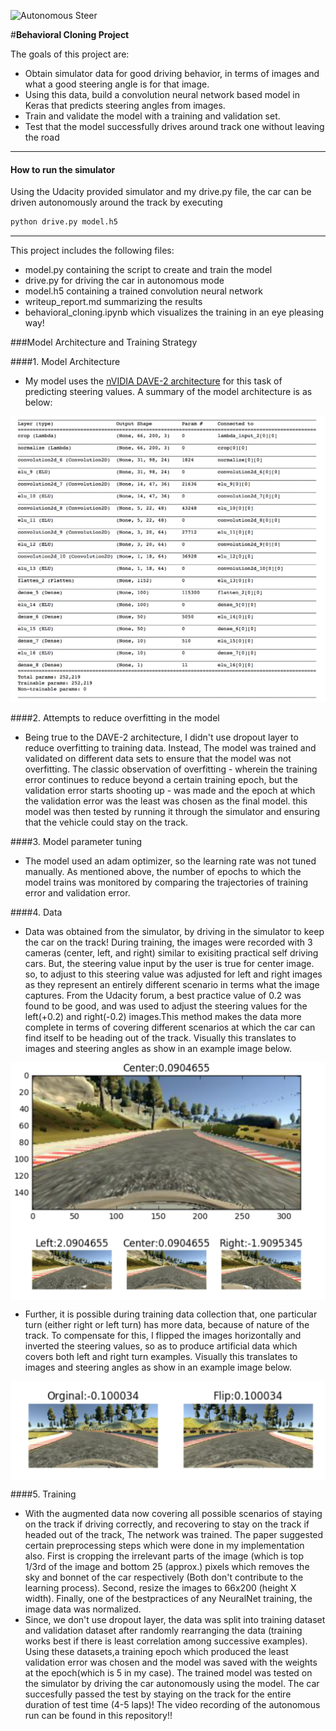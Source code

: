 
![](./images/autonomousSteer.gif "Autonomous Steer")

#**Behavioral Cloning Project**

The goals of this project are:
* Obtain simulator data for good driving behavior, in terms of images and what a good steering angle is for that image. 
* Using this data, build a convolution neural network based model in Keras that predicts steering angles from images.
* Train and validate the model with a training and validation set.
* Test that the model successfully drives around track one without leaving the road


[//]: # (Image References)

[image1]: ./images/model_architecture.png  "Model Architecture"


---

#### How to run the simulator
Using the Udacity provided simulator and my drive.py file, the car can be driven autonomously around the track by executing 
```sh
python drive.py model.h5
```

---

This project includes the following files:
* model.py containing the script to create and train the model
* drive.py for driving the car in autonomous mode
* model.h5 containing a trained convolution neural network 
* writeup_report.md summarizing the results
* behavioral_cloning.ipynb which visualizes the training in an eye pleasing way!


###Model Architecture and Training Strategy

####1. Model Architecture

* My model uses the [nVIDIA DAVE-2 architecture](http://images.nvidia.com/content/tegra/automotive/images/2016/solutions/pdf/end-to-end-dl-using-px.pdf) for this task of predicting steering values. A summary of the model architecture is as below:

![alt text][image1]

####2. Attempts to reduce overfitting in the model

* Being true to the DAVE-2 architecture, I didn't use dropout layer to reduce overfitting to training data. Instead, The model was trained and validated on different data sets to ensure that the model was not overfitting. The classic observation of overfitting - wherein the training error continues to reduce beyond a certain training epoch, but the validation error starts shooting up - was made and the epoch at which the validation error was the least was chosen as the final model. this model was then tested by running it through the simulator and ensuring that the vehicle could stay on the track.

####3. Model parameter tuning

* The model used an adam optimizer, so the learning rate was not tuned manually. As mentioned above, the number of epochs to which the model trains was monitored by comparing the trajectories of training error and validation error.

####4. Data

* Data was obtained from the simulator, by driving in the simulator to keep the car on the track! During training, the images were recorded with 3 cameras (center, left, and right) similar to exisiting practical self driving cars. But, the steering value input by the user is true for center image. so, to adjust to this steering value was adjusted for left and right images as they represent an entirely different scenario in terms what the image captures. From the Udacity forum, a best practice value of 0.2 was found to be good, and was used to adjust the steering values for the left(+0.2) and right(-0.2) images.This method makes the data more complete in terms of covering different scenarios at which the car can find itself to be heading out of the track. Visually this translates to images and steering angles as show in an example image below.

<img src= "./images/Left_Right_Steer_Adjustment.png"  width="540" align="middle" >

* Further, it is possible during training data collection that, one particular turn (either right or left turn) has more data, because of nature of the track. To compensate for this, I flipped the images horizontally and inverted the steering values, so as to produce artificial data which covers both left and right turn examples. Visually this translates to images and steering angles as show in an example image below.

<img src= "./images/Flip_image_Steer_adjustement.png"  width="540" align="middle" >


####5. Training

* With the augmented data now covering all possible scenarios of staying on the track if driving correctly, and recovering to stay on the track if headed out of the track, The network was trained. The paper suggested certain preprocessing steps which were done in my implementation also. First is cropping the irrelevant parts of the image (which is top 1/3rd of the image and bottom 25 (approx.) pixels which removes the sky and bonnet of the car respectively (Both don't contribute to the learning process). Second, resize the images to 66x200 (height X width). Finally, one of the bestpractices of any NeuralNet training, the image data was normalized.
* Since, we don't use dropout layer, the data was split into training dataset and validation dataset after randomly rearranging the data (training works best if there is least correlation among successive examples). Using these datasets,a training epoch which produced the least validation error was chosen and the model was saved with the weights at the epoch(which is 5 in my case). The trained model was tested on the simulator by driving the car autonomously using the model. The car succesfully passed the test by staying on the track for the entire duration of test time (4-5 laps)! The video recording of the autonomous run can be found in this repository!!
